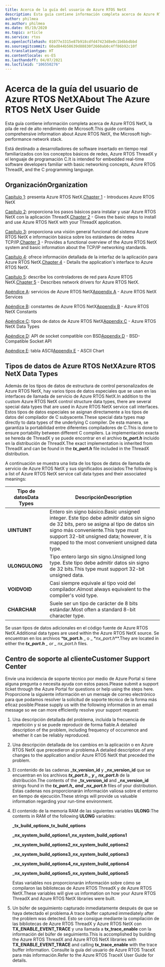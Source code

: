 ```yaml
---
title: Acerca de la guía del usuario de Azure RTOS NetX
description: Esta guía contiene información completa acerca de Azure RTOS NetX, la pila de red de alto rendimiento de Microsoft.
author: philmea
ms.author: philmea
ms.date: 05/19/2020
ms.topic: article
ms.service: rtos
ms.openlocfilehash: 01077e3315e87b918cdfd47423d8e0c1b6bbdbbd
ms.sourcegitcommit: 60ad844b58639d88830f2660ab0c4ff86b92c10f
ms.translationtype: HT
ms.contentlocale: es-ES
ms.lasthandoff: 04/07/2021
ms.locfileid: "106550276"
---
```

# <a name="about-the-azure-rtos-netx-user-guide"></a><span data-ttu-id="1b315-103">Acerca de la guía del usuario de Azure RTOS NetX</span><span class="sxs-lookup"><span data-stu-id="1b315-103">About The Azure RTOS NetX User Guide</span></span>

<span data-ttu-id="1b315-104">Esta guía contiene información completa acerca de Azure RTOS NetX, la pila de red de alto rendimiento de Microsoft.</span><span class="sxs-lookup"><span data-stu-id="1b315-104">This guide contains comprehensive information about Azure RTOS NetX, the Microsoft high-performance network stack.</span></span>

<span data-ttu-id="1b315-105">Está destinado a desarrolladores de software insertado en tiempo real familiarizados con los conceptos básicos de redes, Azure RTOS ThreadX y el lenguaje de programación C.</span><span class="sxs-lookup"><span data-stu-id="1b315-105">It is intended for embedded real-time software developers familiar with basic networking concepts, Azure RTOS ThreadX, and the C programming language.</span></span>

## <a name="organization"></a><span data-ttu-id="1b315-106">Organización</span><span class="sxs-lookup"><span data-stu-id="1b315-106">Organization</span></span>

<span data-ttu-id="1b315-107">[Capítulo 1](chapter1.md): presenta Azure RTOS NetX.</span><span class="sxs-lookup"><span data-stu-id="1b315-107">[Chapter 1](chapter1.md) - Introduces Azure RTOS NetX</span></span>

<span data-ttu-id="1b315-108">[Capítulo 2](chapter2.md): proporciona los pasos básicos para instalar y usar Azure RTOS NetX con la aplicación ThreadX.</span><span class="sxs-lookup"><span data-stu-id="1b315-108">[Chapter 2](chapter2.md) - Gives the basic steps to install and use Azure RTOS NetX with your ThreadX application.</span></span>

<span data-ttu-id="1b315-109">[Capítulo 3](chapter3.md): proporciona una visión general funcional del sistema Azure RTOS NetX e información básica sobre los estándares de redes TCP/IP.</span><span class="sxs-lookup"><span data-stu-id="1b315-109">[Chapter 3](chapter3.md) - Provides a functional overview of the Azure RTOS NetX system and basic information about the TCP/IP networking standards.</span></span>

<span data-ttu-id="1b315-110">[Capítulo 4](chapter4.md): ofrece información detallada de la interfaz de la aplicación para Azure RTOS NetX.</span><span class="sxs-lookup"><span data-stu-id="1b315-110">[Chapter 4](chapter4.md) - Details the application's interface to Azure RTOS NetX.</span></span>

<span data-ttu-id="1b315-111">[Capítulo 5](chapter5.md): describe los controladores de red para Azure RTOS NetX.</span><span class="sxs-lookup"><span data-stu-id="1b315-111">[Chapter 5](chapter5.md) - Describes network drivers for Azure RTOS NetX.</span></span>

<span data-ttu-id="1b315-112">[Apéndice A](appendix-a.md): servicios de Azure RTOS NetX</span><span class="sxs-lookup"><span data-stu-id="1b315-112">[Appendix A](appendix-a.md) - Azure RTOS NetX Services</span></span>

<span data-ttu-id="1b315-113">[Apéndice B](appendix-b.md): constantes de Azure RTOS NetX</span><span class="sxs-lookup"><span data-stu-id="1b315-113">[Appendix B](appendix-b.md) - Azure RTOS NetX Constants</span></span>

<span data-ttu-id="1b315-114">[Apéndice C](appendix-c.md): tipos de datos de Azure RTOS NetX</span><span class="sxs-lookup"><span data-stu-id="1b315-114">[Appendix C](appendix-c.md) - Azure RTOS NetX Data Types</span></span>

<span data-ttu-id="1b315-115">[Apéndice D](appendix-d.md): API de socket compatible con BSD</span><span class="sxs-lookup"><span data-stu-id="1b315-115">[Appendix D](appendix-d.md) - BSD-Compatible Socket API</span></span>

<span data-ttu-id="1b315-116">[Apéndice E](appendix-e.md): tabla ASCII</span><span class="sxs-lookup"><span data-stu-id="1b315-116">[Appendix E](appendix-e.md) - ASCII Chart</span></span>

## <a name="azure-rtos-netx-data-types"></a><span data-ttu-id="1b315-117">Tipos de datos de Azure RTOS NetX</span><span class="sxs-lookup"><span data-stu-id="1b315-117">Azure RTOS NetX Data Types</span></span>

<span data-ttu-id="1b315-118">Además de los tipos de datos de estructura de control personalizados de Azure RTOS NetX, hay varios tipos de datos especiales que se usan en las interfaces de llamada de servicio de Azure RTOS NetX.</span><span class="sxs-lookup"><span data-stu-id="1b315-118">In addition to the custom Azure RTOS NetX control structure data types, there are several special data types that are used in Azure RTOS NetX service call interfaces.</span></span> <span data-ttu-id="1b315-119">Estos tipos de datos especiales se asignan directamente a los tipos de datos del compilador de C subyacente.</span><span class="sxs-lookup"><span data-stu-id="1b315-119">These special data types map directly to data types of the underlying C compiler.</span></span> <span data-ttu-id="1b315-120">De esta manera, se garantiza la portabilidad entre diferentes compiladores de C.</span><span class="sxs-lookup"><span data-stu-id="1b315-120">This is done to ensure portability between different C compilers.</span></span> <span data-ttu-id="1b315-121">La implementación exacta se hereda de ThreadX y se puede encontrar en el archivo ***tx_port.h*** incluido en la distribución de ThreadX.</span><span class="sxs-lookup"><span data-stu-id="1b315-121">The exact implementation is inherited from ThreadX and can be found in the ***tx_port.h*** file included in the ThreadX distribution.</span></span>

<span data-ttu-id="1b315-122">A continuación se muestra una lista de los tipos de datos de llamada de servicio de Azure RTOS NetX y sus significados asociados:</span><span class="sxs-lookup"><span data-stu-id="1b315-122">The following is a list of Azure RTOS NetX service call data types and their associated meanings:</span></span>

| <span data-ttu-id="1b315-123">Tipo de datos</span><span class="sxs-lookup"><span data-stu-id="1b315-123">Data Types</span></span> | <span data-ttu-id="1b315-124">Descripción</span><span class="sxs-lookup"><span data-stu-id="1b315-124">Description</span></span>  |
| --------- | ------------------------------------------------------------------------------------------------------------------------------------- |
| <span data-ttu-id="1b315-125">**UINT**</span><span class="sxs-lookup"><span data-stu-id="1b315-125">**UINT**</span></span>  | <span data-ttu-id="1b315-126">Entero sin signo básico.</span><span class="sxs-lookup"><span data-stu-id="1b315-126">Basic unsigned integer.</span></span> <span data-ttu-id="1b315-127">Este tipo debe admitir datos sin signo de 32 bits, pero se asigna al tipo de datos sin signo más conveniente.</span><span class="sxs-lookup"><span data-stu-id="1b315-127">This type must support 32-bit unsigned data; however, it is mapped to the most convenient unsigned data type.</span></span> |
| <span data-ttu-id="1b315-128">**ULONG**</span><span class="sxs-lookup"><span data-stu-id="1b315-128">**ULONG**</span></span> | <span data-ttu-id="1b315-129">Tipo entero largo sin signo.</span><span class="sxs-lookup"><span data-stu-id="1b315-129">Unsigned long type.</span></span> <span data-ttu-id="1b315-130">Este tipo debe admitir datos sin signo de 32 bits.</span><span class="sxs-lookup"><span data-stu-id="1b315-130">This type must support 32-bit unsigned data.</span></span>                                                                      |
| <span data-ttu-id="1b315-131">**VOID**</span><span class="sxs-lookup"><span data-stu-id="1b315-131">**VOID**</span></span>  | <span data-ttu-id="1b315-132">Casi siempre equivale al tipo void del compilador.</span><span class="sxs-lookup"><span data-stu-id="1b315-132">Almost always equivalent to the compiler's void type.</span></span>                                                                                 |
| <span data-ttu-id="1b315-133">**CHAR**</span><span class="sxs-lookup"><span data-stu-id="1b315-133">**CHAR**</span></span>  | <span data-ttu-id="1b315-134">Suele ser un tipo de carácter de 8 bits estándar.</span><span class="sxs-lookup"><span data-stu-id="1b315-134">Most often a standard 8-bit character type.</span></span>                                                                                           |

<span data-ttu-id="1b315-135">Se usan tipos de datos adicionales en el código fuente de Azure RTOS NetX.</span><span class="sxs-lookup"><span data-stu-id="1b315-135">Additional data types are used within the Azure RTOS NetX source.</span></span> <span data-ttu-id="1b315-136">Se encuentran en los archivos \***tx_port.h** _ o _ \*_nx_port.h_\*\*.</span><span class="sxs-lookup"><span data-stu-id="1b315-136">They are located in either the ***tx_port.h** _ or _ *_nx_port.h_** files.</span></span>

## <a name="customer-support-center"></a><span data-ttu-id="1b315-137">Centro de soporte al cliente</span><span class="sxs-lookup"><span data-stu-id="1b315-137">Customer Support Center</span></span>

<span data-ttu-id="1b315-138">Envíe una incidencia de soporte técnico por medio de Azure Portal si tiene alguna pregunta o necesita ayuda con estos pasos.</span><span class="sxs-lookup"><span data-stu-id="1b315-138">Please submit a support ticket through the Azure Portal for questions or help using the steps here.</span></span> <span data-ttu-id="1b315-139">Proporcione la siguiente información en un mensaje de correo electrónico para que podamos resolver la solicitud de soporte técnico de la forma más eficaz posible:</span><span class="sxs-lookup"><span data-stu-id="1b315-139">Please supply us with the following information in an email message so we can more efficiently resolve your support request:</span></span>

1. <span data-ttu-id="1b315-140">Una descripción detallada del problema, incluida la frecuencia de repetición y si se puede reproducir de forma fiable.</span><span class="sxs-lookup"><span data-stu-id="1b315-140">A detailed description of the problem, including frequency of occurrence and whether it can be reliably reproduced.</span></span>

2. <span data-ttu-id="1b315-141">Una descripción detallada de los cambios en la aplicación o en Azure RTOS NetX que precedieron al problema.</span><span class="sxs-lookup"><span data-stu-id="1b315-141">A detailed description of any changes to the application and/or Azure RTOS NetX that preceded the problem.</span></span>

3. <span data-ttu-id="1b315-142">El contenido de las cadenas **_tx_version_id** y **_nx_version_id** que se encuentran en los archivos **_tx_port.h_ *_ y _* _nx_port.h_** de la distribución.</span><span class="sxs-lookup"><span data-stu-id="1b315-142">The contents of the **_tx_version_id** and **_nx_version_id** strings found in the **_tx_port.h_*_ and _*_nx_port.h_** files of your distribution.</span></span> <span data-ttu-id="1b315-143">Estas cadenas nos proporcionarán información valiosa sobre el entorno en tiempo de ejecución.</span><span class="sxs-lookup"><span data-stu-id="1b315-143">These strings will provide us valuable information regarding your run-time environment.</span></span>

4. <span data-ttu-id="1b315-144">El contenido de la memoria RAM de las siguientes variables **ULONG**:</span><span class="sxs-lookup"><span data-stu-id="1b315-144">The contents in RAM of the following **ULONG** variables:</span></span>

    <span data-ttu-id="1b315-145">**_tx_build_options**</span><span class="sxs-lookup"><span data-stu-id="1b315-145">**_tx_build_options**</span></span>

    <span data-ttu-id="1b315-146">**_nx_system_build_options1**</span><span class="sxs-lookup"><span data-stu-id="1b315-146">**_nx_system_build_options1**</span></span>

    <span data-ttu-id="1b315-147">**_nx_system_build_options2**</span><span class="sxs-lookup"><span data-stu-id="1b315-147">**_nx_system_build_options2**</span></span>

    <span data-ttu-id="1b315-148">**_nx_system_build_options3**</span><span class="sxs-lookup"><span data-stu-id="1b315-148">**_nx_system_build_options3**</span></span>

    <span data-ttu-id="1b315-149">**_nx_system_build_options4**</span><span class="sxs-lookup"><span data-stu-id="1b315-149">**_nx_system_build_options4**</span></span>

    <span data-ttu-id="1b315-150">**_nx_system_build_options5**</span><span class="sxs-lookup"><span data-stu-id="1b315-150">**_nx_system_build_options5**</span></span>

    <span data-ttu-id="1b315-151">Estas variables nos proporcionarán información sobre cómo se compilaron las bibliotecas de Azure RTOS ThreadX y de Azure RTOS NetX.</span><span class="sxs-lookup"><span data-stu-id="1b315-151">These variables will give us information on how your Azure RTOS ThreadX and Azure RTOS NetX libraries were built.</span></span>

5. <span data-ttu-id="1b315-152">Un búfer de seguimiento capturado inmediatamente después de que se haya detectado el problema.</span><span class="sxs-lookup"><span data-stu-id="1b315-152">A trace buffer captured immediately after the problem was detected.</span></span> <span data-ttu-id="1b315-153">Esto se consigue mediante la compilación de las bibliotecas de Azure RTOS ThreadX y Azure RTOS NetX con **TX_ENABLE_EVENT_TRACE** y una llamada a **tx_trace_enable** con la información del búfer de seguimiento.</span><span class="sxs-lookup"><span data-stu-id="1b315-153">This is accomplished by building the Azure RTOS ThreadX and Azure RTOS NetX libraries with **TX_ENABLE_EVENT_TRACE** and calling **tx_trace_enable** with the trace buffer information.</span></span> <span data-ttu-id="1b315-154">Consulte la guía del usuario de Azure RTOS TraceX para más información.</span><span class="sxs-lookup"><span data-stu-id="1b315-154">Refer to the Azure RTOS TraceX User Guide for details.</span></span>
